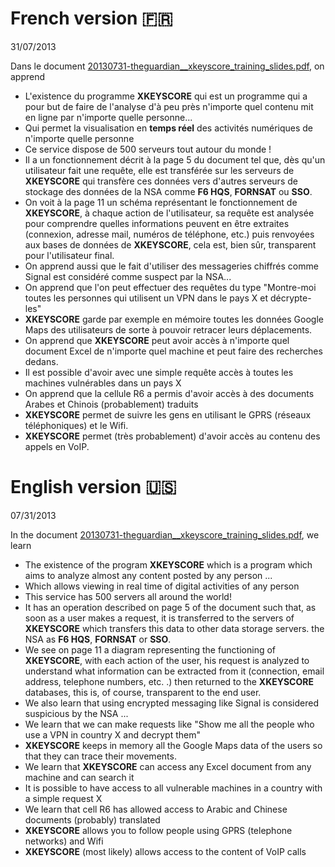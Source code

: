 # French version 🇫🇷

31/07/2013

Dans le document [20130731-theguardian__xkeyscore_training_slides.pdf](https://git.chevro.fr/Eban/snowden-archive-mirror/src/master/documents/2013/20130731-theguardian__xkeyscore_training_slides.pdf), on apprend
* L'existence du programme **XKEYSCORE** qui est un programme qui a pour but de faire de l'analyse d'à peu près n'importe quel contenu mit en ligne par n'importe quelle personne...
* Qui permet la visualisation en __temps réel__ des activités numériques de n'importe quelle personne
* Ce service dispose de 500 serveurs tout autour du monde !
* Il a un fonctionnement décrit à la page 5 du document tel que, dès qu'un utilisateur fait une requête, elle est transférée sur les serveurs de **XKEYSCORE** qui transfère ces données vers d'autres serveurs de stockage des données de la NSA comme __F6 HQS__, __FORNSAT__ ou __SSO__.
* On voit à la page 11 un schéma représentant le fonctionnement de **XKEYSCORE**, à chaque action de l'utilisateur, sa requête est analysée pour comprendre quelles informations peuvent en être extraites (connexion, adresse mail, numéros de téléphone, etc.) puis renvoyées aux bases de données de **XKEYSCORE**, cela est, bien sûr, transparent pour l'utilisateur final.
* On apprend aussi que le fait d'utiliser des messageries chiffrés comme Signal est considéré comme suspect par la NSA...
* On apprend que l'on peut effectuer des requêtes du type "Montre-moi toutes les personnes qui utilisent un VPN dans le pays X et décrypte-les"
* **XKEYSCORE** garde par exemple en mémoire toutes les données Google Maps des utilisateurs de sorte à pouvoir retracer leurs déplacements.
* On apprend que **XKEYSCORE** peut avoir accès à n'importe quel document Excel de n'importe quel machine et peut faire des recherches dedans.
* Il est possible d'avoir avec une simple requête accès à toutes les machines vulnérables dans un pays X
* On apprend que la cellule R6 a permis d'avoir accès à des documents Arabes et Chinois (probablement) traduits
* **XKEYSCORE** permet de suivre les gens en utilisant le GPRS (réseaux téléphoniques) et le Wifi.
* **XKEYSCORE** permet (très probablement) d'avoir accès au contenu des appels en VoIP.

# English version 🇺🇸

07/31/2013

In the document [20130731-theguardian__xkeyscore_training_slides.pdf](https://git.chevro.fr/Eban/snowden-archive-mirror/src/master/documents/2013/20130731-theguardian__xkeyscore_training_slides.pdf), we learn

* The existence of the program **XKEYSCORE** which is a program which aims to analyze almost any content posted by any person ...
* Which allows viewing in real time of digital activities of any person
* This service has 500 servers all around the world!
* It has an operation described on page 5 of the document such that, as soon as a user makes a request, it is transferred to the servers of **XKEYSCORE** which transfers this data to other data storage servers. the NSA as __F6 HQS__, __FORNSAT__ or __SSO__.
* We see on page 11 a diagram representing the functioning of **XKEYSCORE**, with each action of the user, his request is analyzed to understand what information can be extracted from it (connection, email address, telephone numbers, etc. .) then returned to the **XKEYSCORE** databases, this is, of course, transparent to the end user.
* We also learn that using encrypted messaging like Signal is considered suspicious by the NSA ...
* We learn that we can make requests like "Show me all the people who use a VPN in country X and decrypt them"
* **XKEYSCORE** keeps in memory all the Google Maps data of the users so that they can trace their movements.
* We learn that **XKEYSCORE** can access any Excel document from any machine and can search it
* It is possible to have access to all vulnerable machines in a country with a simple request X
* We learn that cell R6 has allowed access to Arabic and Chinese documents (probably) translated
* **XKEYSCORE** allows you to follow people using GPRS (telephone networks) and Wifi
* **XKEYSCORE** (most likely) allows access to the content of VoIP calls
